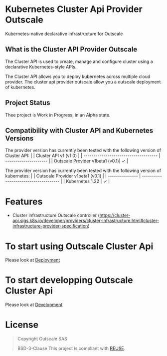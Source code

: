 # Kubernetes Cluster Api Provider Outscale

Kubernetes-native declarative infrastructure for Outscale

## What is the Cluster API Provider Outscale

The Cluster API is used to create, manage and configure cluster using a declarative Kubernetes-style APIs.

The Cluster API allows you to deploy kubernetes across multiple cloud provider. The cluster api provider outscale allow you a outscale deployment of kubernetes.

## Project Status
 
Thee project is Work in Progress,  in an Alpha state.


## Compatibility with Cluster API and Kubernetes Versions

The provider version has currently been tested with the following version of Cluster API:
|                                       | Cluster API v1 (v1.0) |
| ------------------------------------- | --------------------- |
| Outscale Provider v1beta1       (v0.1)| ✓                     |

The provider version has currently been tested with the following version of kubernetes:
|                 | Outscale Provider v1beta1 (v0.1) |
| --------------- | ------------------------------------- |
| Kubernetes 1.22 |  ✓                                    | 

# Features

- Cluster infrastructure Outscale controller (https://cluster-api.sigs.k8s.io/developer/providers/cluster-infrastructure.html#cluster-infrastructure-provider-specification)

# To start using Outscale Cluster Api
Please look at [Deployment](https://github.com/outscale-vbr/cluster-api-provider-outscale/blob/cluster/docs/deploy.md)

# To start developping Outscale Cluster Api
Please look at [Development](https://github.com/outscale-vbr/cluster-api-provider-outscale/blob/cluster/docs/develop.md)

# License

> Copyright Outscale SAS
>
> BSD-3-Clause
This project is compliant with [REUSE](https://reuse.software/).
